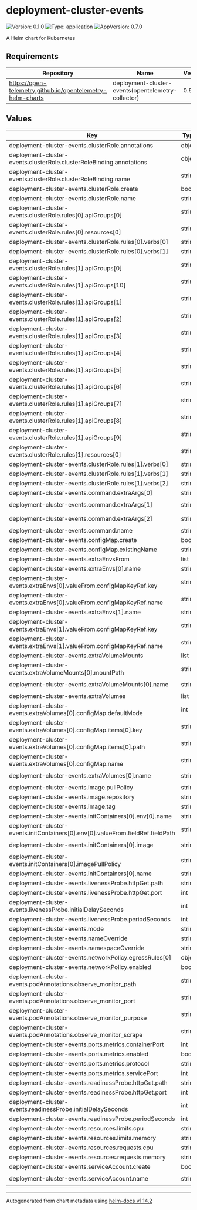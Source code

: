 # deployment-cluster-events

![Version: 0.1.0](https://img.shields.io/badge/Version-0.1.0-informational?style=flat-square) ![Type: application](https://img.shields.io/badge/Type-application-informational?style=flat-square) ![AppVersion: 0.7.0](https://img.shields.io/badge/AppVersion-0.7.0-informational?style=flat-square)

A Helm chart for Kubernetes

## Requirements

| Repository | Name | Version |
|------------|------|---------|
| https://open-telemetry.github.io/opentelemetry-helm-charts | deployment-cluster-events(opentelemetry-collector) | 0.97.0 |

## Values

| Key | Type | Default | Description |
|-----|------|---------|-------------|
| deployment-cluster-events.clusterRole.annotations | object | `{}` |  |
| deployment-cluster-events.clusterRole.clusterRoleBinding.annotations | object | `{}` |  |
| deployment-cluster-events.clusterRole.clusterRoleBinding.name | string | `""` |  |
| deployment-cluster-events.clusterRole.create | bool | `true` |  |
| deployment-cluster-events.clusterRole.name | string | `""` |  |
| deployment-cluster-events.clusterRole.rules[0].apiGroups[0] | string | `""` |  |
| deployment-cluster-events.clusterRole.rules[0].resources[0] | string | `"configmaps"` |  |
| deployment-cluster-events.clusterRole.rules[0].verbs[0] | string | `"create"` |  |
| deployment-cluster-events.clusterRole.rules[0].verbs[1] | string | `"get"` |  |
| deployment-cluster-events.clusterRole.rules[1].apiGroups[0] | string | `""` |  |
| deployment-cluster-events.clusterRole.rules[1].apiGroups[10] | string | `"vpcresources.k8s.aws"` |  |
| deployment-cluster-events.clusterRole.rules[1].apiGroups[1] | string | `"*"` |  |
| deployment-cluster-events.clusterRole.rules[1].apiGroups[2] | string | `"apps"` |  |
| deployment-cluster-events.clusterRole.rules[1].apiGroups[3] | string | `"authorization.k8s.io"` |  |
| deployment-cluster-events.clusterRole.rules[1].apiGroups[4] | string | `"autoscaling"` |  |
| deployment-cluster-events.clusterRole.rules[1].apiGroups[5] | string | `"batch"` |  |
| deployment-cluster-events.clusterRole.rules[1].apiGroups[6] | string | `"networking.k8s.io"` |  |
| deployment-cluster-events.clusterRole.rules[1].apiGroups[7] | string | `"events.k8s.io"` |  |
| deployment-cluster-events.clusterRole.rules[1].apiGroups[8] | string | `"rbac.authorization.k8s.io"` |  |
| deployment-cluster-events.clusterRole.rules[1].apiGroups[9] | string | `"storage.k8s.io"` |  |
| deployment-cluster-events.clusterRole.rules[1].resources[0] | string | `"*"` |  |
| deployment-cluster-events.clusterRole.rules[1].verbs[0] | string | `"get"` |  |
| deployment-cluster-events.clusterRole.rules[1].verbs[1] | string | `"list"` |  |
| deployment-cluster-events.clusterRole.rules[1].verbs[2] | string | `"watch"` |  |
| deployment-cluster-events.command.extraArgs[0] | string | `"start"` |  |
| deployment-cluster-events.command.extraArgs[1] | string | `"--config=/conf/observe-agent.yaml"` |  |
| deployment-cluster-events.command.extraArgs[2] | string | `"--otel-config=/conf/relay.yaml"` |  |
| deployment-cluster-events.command.name | string | `"observe-agent"` |  |
| deployment-cluster-events.configMap.create | bool | `false` |  |
| deployment-cluster-events.configMap.existingName | string | `"deployment-cluster-events"` |  |
| deployment-cluster-events.extraEnvsFrom | list | `[]` |  |
| deployment-cluster-events.extraEnvs[0].name | string | `"OBSERVE_CLUSTER_NAME"` |  |
| deployment-cluster-events.extraEnvs[0].valueFrom.configMapKeyRef.key | string | `"name"` |  |
| deployment-cluster-events.extraEnvs[0].valueFrom.configMapKeyRef.name | string | `"cluster-name"` |  |
| deployment-cluster-events.extraEnvs[1].name | string | `"OBSERVE_CLUSTER_UID"` |  |
| deployment-cluster-events.extraEnvs[1].valueFrom.configMapKeyRef.key | string | `"id"` |  |
| deployment-cluster-events.extraEnvs[1].valueFrom.configMapKeyRef.name | string | `"cluster-info"` |  |
| deployment-cluster-events.extraVolumeMounts | list | `[]` |  |
| deployment-cluster-events.extraVolumeMounts[0].mountPath | string | `"/conf"` |  |
| deployment-cluster-events.extraVolumeMounts[0].name | string | `"observe-agent-deployment-config"` |  |
| deployment-cluster-events.extraVolumes | list | `[]` |  |
| deployment-cluster-events.extraVolumes[0].configMap.defaultMode | int | `420` |  |
| deployment-cluster-events.extraVolumes[0].configMap.items[0].key | string | `"relay"` |  |
| deployment-cluster-events.extraVolumes[0].configMap.items[0].path | string | `"observe-agent.yaml"` |  |
| deployment-cluster-events.extraVolumes[0].configMap.name | string | `"observe-agent"` |  |
| deployment-cluster-events.extraVolumes[0].name | string | `"observe-agent-deployment-config"` |  |
| deployment-cluster-events.image.pullPolicy | string | `"IfNotPresent"` |  |
| deployment-cluster-events.image.repository | string | `"observe-agent"` |  |
| deployment-cluster-events.image.tag | string | `"test-k8s"` |  |
| deployment-cluster-events.initContainers[0].env[0].name | string | `"NAMESPACE"` |  |
| deployment-cluster-events.initContainers[0].env[0].valueFrom.fieldRef.fieldPath | string | `"metadata.namespace"` |  |
| deployment-cluster-events.initContainers[0].image | string | `"observeinc/kube-cluster-info:v0.11.1"` |  |
| deployment-cluster-events.initContainers[0].imagePullPolicy | string | `"Always"` |  |
| deployment-cluster-events.initContainers[0].name | string | `"kube-cluster-info"` |  |
| deployment-cluster-events.livenessProbe.httpGet.path | string | `"/status"` |  |
| deployment-cluster-events.livenessProbe.httpGet.port | int | `13133` |  |
| deployment-cluster-events.livenessProbe.initialDelaySeconds | int | `10` |  |
| deployment-cluster-events.livenessProbe.periodSeconds | int | `5` |  |
| deployment-cluster-events.mode | string | `"deployment"` |  |
| deployment-cluster-events.nameOverride | string | `"deployment-cluster-events"` |  |
| deployment-cluster-events.namespaceOverride | string | `"k8sexplorer"` |  |
| deployment-cluster-events.networkPolicy.egressRules[0] | object | `{}` |  |
| deployment-cluster-events.networkPolicy.enabled | bool | `true` |  |
| deployment-cluster-events.podAnnotations.observe_monitor_path | string | `"/metrics"` |  |
| deployment-cluster-events.podAnnotations.observe_monitor_port | string | `"8888"` |  |
| deployment-cluster-events.podAnnotations.observe_monitor_purpose | string | `"observecollection"` |  |
| deployment-cluster-events.podAnnotations.observe_monitor_scrape | string | `"true"` |  |
| deployment-cluster-events.ports.metrics.containerPort | int | `8888` |  |
| deployment-cluster-events.ports.metrics.enabled | bool | `true` |  |
| deployment-cluster-events.ports.metrics.protocol | string | `"TCP"` |  |
| deployment-cluster-events.ports.metrics.servicePort | int | `8888` |  |
| deployment-cluster-events.readinessProbe.httpGet.path | string | `"/status"` |  |
| deployment-cluster-events.readinessProbe.httpGet.port | int | `13133` |  |
| deployment-cluster-events.readinessProbe.initialDelaySeconds | int | `10` |  |
| deployment-cluster-events.readinessProbe.periodSeconds | int | `5` |  |
| deployment-cluster-events.resources.limits.cpu | string | `"250m"` |  |
| deployment-cluster-events.resources.limits.memory | string | `"512Mi"` |  |
| deployment-cluster-events.resources.requests.cpu | string | `"50m"` |  |
| deployment-cluster-events.resources.requests.memory | string | `"64Mi"` |  |
| deployment-cluster-events.serviceAccount.create | bool | `false` |  |
| deployment-cluster-events.serviceAccount.name | string | `"observe-agent-service-account"` |  |

----------------------------------------------
Autogenerated from chart metadata using [helm-docs v1.14.2](https://github.com/norwoodj/helm-docs/releases/v1.14.2)
